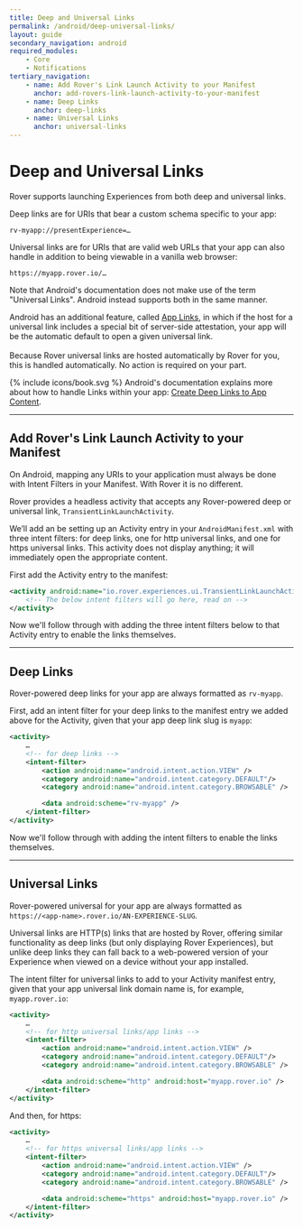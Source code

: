 ```yaml
---
title: Deep and Universal Links
permalink: /android/deep-universal-links/
layout: guide
secondary_navigation: android
required_modules:
    - Core
    - Notifications
tertiary_navigation:
    - name: Add Rover's Link Launch Activity to your Manifest
      anchor: add-rovers-link-launch-activity-to-your-manifest
    - name: Deep Links
      anchor: deep-links
    - name: Universal Links
      anchor: universal-links
---
```


# Deep and Universal Links

Rover supports launching Experiences from both deep and universal links.

Deep links are for URIs that bear a custom schema specific to your app:

    rv-myapp://presentExperience=…

Universal links are for URIs that are valid web URLs that your app can also
handle in addition to being viewable in a vanilla web browser:

    https://myapp.rover.io/…

Note that Android's documentation does not make use of the term "Universal
Links".  Android instead supports both in the same manner.

<aside class="advanced">
Android has an additional feature, called <a
href="https://developer.android.com/training/app-links/verify-site-associations">App
Links</a>, in which if the host for a universal link includes a special bit of
server-side attestation, your app will be the automatic default to open a given
universal link.
<br><br>
Because Rover universal links are hosted automatically by Rover for you, this is
handled automatically.  No action is required on your part.
</aside>

<p class="read-more">
    {% include icons/book.svg %}
    Android's documentation explains more about how to handle Links within your app: <a href="https://developer.android.com/training/app-links/deep-linking">Create Deep Links to App Content</a>.
</p>

---

## Add Rover's Link Launch Activity to your Manifest

On Android, mapping any URIs to your application must always be done with Intent
Filters in your Manifest.  With Rover it is no different.

Rover provides a headless activity that accepts any Rover-powered deep or
universal link, `TransientLinkLaunchActivity`.

We’ll add an be setting up an Activity entry in your `AndroidManifest.xml` with
three intent filters: for deep links, one for http universal links, and one for
https universal links.  This activity does not display anything; it will
immediately open the appropriate content.

First add the Activity entry to the manifest:

```xml
<activity android:name="io.rover.experiences.ui.TransientLinkLaunchActivity">
    <!-- The below intent filters will go here, read on -->
</activity>
```

Now we'll follow through with adding the three intent filters below to that
Activity entry to enable the links themselves.

---

## Deep Links

Rover-powered deep links for your app are always formatted as `rv-myapp`.

First, add an intent filter for your deep links to the manifest entry we added
above for the Activity, given that your app deep link slug is `myapp`:

```xml
<activity>
    …
    <!-- for deep links -->
    <intent-filter>
        <action android:name="android.intent.action.VIEW" />
        <category android:name="android.intent.category.DEFAULT"/>
        <category android:name="android.intent.category.BROWSABLE" />

        <data android:scheme="rv-myapp" />
    </intent-filter>
</activity>
```

Now we'll follow through with adding the intent filters to enable the links
themselves.

---

## Universal Links

Rover-powered universal for your app are always formatted as
`https://<app-name>.rover.io/AN-EXPERIENCE-SLUG`.

Universal links are HTTP(s) links that are hosted by Rover, offering similar
functionality as deep links (but only displaying Rover Experiences), but unlike
deep links they can fall back to a web-powered version of your Experience when
viewed on a device without your app installed.

The intent filter for universal links to add to your Activity manifest entry,
given that your app universal link domain name is, for example,
`myapp.rover.io`:

```xml
<activity>
    …
    <!-- for http universal links/app links -->
    <intent-filter>
        <action android:name="android.intent.action.VIEW" />
        <category android:name="android.intent.category.DEFAULT"/>
        <category android:name="android.intent.category.BROWSABLE" />

        <data android:scheme="http" android:host="myapp.rover.io" />
    </intent-filter>
</activity>
```

And then, for https:

```xml
<activity>
    …
    <!-- for https universal links/app links -->
    <intent-filter>
        <action android:name="android.intent.action.VIEW" />
        <category android:name="android.intent.category.DEFAULT"/>
        <category android:name="android.intent.category.BROWSABLE" />

        <data android:scheme="https" android:host="myapp.rover.io" />
    </intent-filter>
</activity>
```
